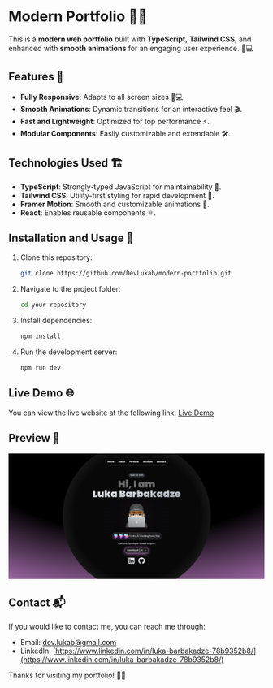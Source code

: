 # Modern Portfolio 🚀✨

This is a **modern web portfolio** built with **TypeScript**, **Tailwind CSS**, and enhanced with **smooth animations** for an engaging user experience. 🎨💻

## Features 🌟
- **Fully Responsive**: Adapts to all screen sizes 📱💻.
- **Smooth Animations**: Dynamic transitions for an interactive feel 🎬.
- **Fast and Lightweight**: Optimized for top performance ⚡.
- **Modular Components**: Easily customizable and extendable 🛠️.

## Technologies Used 🏗️
- **TypeScript**: Strongly-typed JavaScript for maintainability 📝.
- **Tailwind CSS**: Utility-first styling for rapid development 🎨.
- **Framer Motion**: Smooth and customizable animations 🏃.
- **React**: Enables reusable components ⚛️.

## Installation and Usage 🚀
1. Clone this repository:
   ```sh
   git clone https://github.com/DevLukab/modern-portfolio.git
   ```
2. Navigate to the project folder:
   ```sh
   cd your-repository
   ```
3. Install dependencies:
   ```sh
   npm install
   ```
4. Run the development server:
   ```sh
   npm run dev
   ```

## Live Demo 🌐
You can view the live website at the following link:
[Live Demo](https://devlukab.github.io/portfolio)

## Preview 👀
![alt text](image.png)

## Contact 📬
If you would like to contact me, you can reach me through:
- Email: [dev.lukab@gmail.com](mailto:dev.lukab@gmail.com)
- LinkedIn: [https://www.linkedin.com/in/luka-barbakadze-78b9352b8/](https://www.linkedin.com/in/luka-barbakadze-78b9352b8/)

Thanks for visiting my portfolio! 🚀🎨